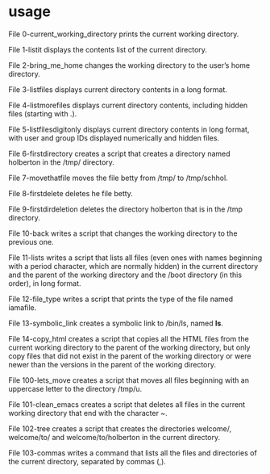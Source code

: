 # usage
File 0-current_working_directory prints the current working directory.

File 1-listit displays the contents list of the current directory.

File 2-bring_me_home changes the working directory to the user’s home directory.

File 3-listfiles displays current directory contents in a long format.

File 4-listmorefiles displays current directory contents, including hidden files (starting with .).

File 5-listfilesdigitonly displays current directory contents in long format, with user and group IDs displayed numerically and hidden files.

File 6-firstdirectory creates a script that creates a directory named holberton in the /tmp/ directory.

File 7-movethatfile moves the file betty from /tmp/ to /tmp/schhol.

File 8-firstdelete deletes he file betty.

File 9-firstdirdeletion deletes the directory holberton that is in the /tmp directory.

File 10-back writes a script that changes the working directory to the previous one.

File 11-lists writes a script that lists all files (even ones with names beginning with a period character, which are normally hidden) in the current directory and the parent of the working directory and the /boot directory (in this order), in long format.

File 12-file_type writes a script that prints the type of the file named iamafile. 

File 13-symbolic_link creates a symbolic link to /bin/ls, named __ls__. 

File 14-copy_html creates a script that copies all the HTML files from the current working directory to the parent of the working directory, but only copy files that did not exist in the parent of the working directory or were newer than the versions in the parent of the working directory.

File 100-lets_move creates a script that moves all files beginning with an uppercase letter to the directory /tmp/u.

File 101-clean_emacs creates a script that deletes all files in the current working directory that end with the character ~.

File 102-tree creates a script that creates the directories welcome/, welcome/to/ and welcome/to/holberton in the current directory.

File 103-commas writes a command that lists all the files and directories of the current directory, separated by commas (,).

